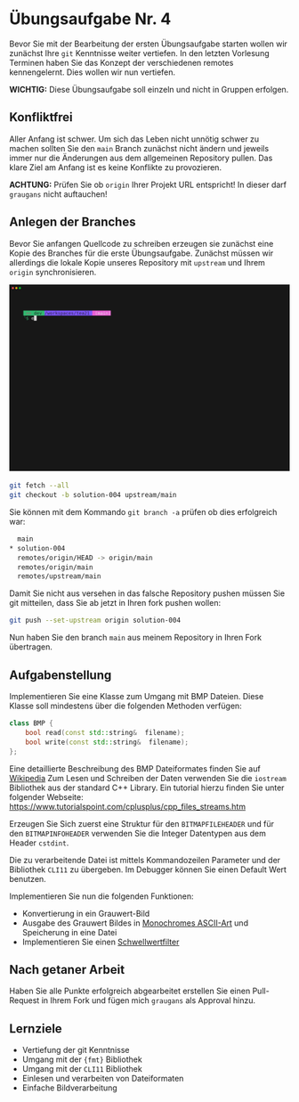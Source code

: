 # Übungsaufgabe Nr. 4

Bevor Sie mit der Bearbeitung der ersten Übungsaufgabe starten wollen wir zunächst Ihre ``git`` Kenntnisse weiter vertiefen. In den letzten Vorlesung Terminen haben Sie das Konzept der verschiedenen remotes kennengelernt. Dies wollen wir nun vertiefen.

**WICHTIG:** Diese Übungsaufgabe soll einzeln und nicht in Gruppen erfolgen.

## Konfliktfrei

Aller Anfang ist schwer. Um sich das Leben nicht unnötig schwer zu machen sollten Sie den `main` Branch zunächst nicht ändern und jeweils immer nur die Änderungen aus dem allgemeinen Repository pullen. Das klare Ziel am Anfang ist es keine Konflikte zu provozieren.

**ACHTUNG:** Prüfen Sie ob ``origin`` Ihrer Projekt URL entspricht! In dieser darf ``graugans`` nicht auftauchen!

## Anlegen der Branches

Bevor Sie anfangen Quellcode zu schreiben erzeugen sie zunächst eine Kopie des Branches für die erste Übungsaufgabe. Zunächst müssen wir allerdings die lokale Kopie unseres Repository mit `upstream` und Ihrem `origin` synchronisieren.

![image](/doc/exercise-004.gif)

```sh
git fetch --all
git checkout -b solution-004 upstream/main
```

Sie können mit dem Kommando ``git branch -a`` prüfen ob dies erfolgreich war:

```sh
  main
* solution-004
  remotes/origin/HEAD -> origin/main
  remotes/origin/main
  remotes/upstream/main
```

Damit Sie nicht aus versehen in das falsche Repository pushen müssen Sie git mitteilen, dass Sie ab jetzt in Ihren fork pushen wollen:

```sh
git push --set-upstream origin solution-004
```

Nun haben Sie den branch `main` aus meinem Repository in Ihren Fork übertragen.

## Aufgabenstellung

Implementieren Sie eine Klasse zum Umgang mit BMP Dateien. Diese Klasse soll mindestens über die folgenden Methoden verfügen:

```cpp
class BMP {
    bool read(const std::string&  filename);
    bool write(const std::string&  filename);
};
```

Eine detaillierte Beschreibung des BMP Dateiformates finden Sie auf [Wikipedia](https://de.wikipedia.org/wiki/Windows_Bitmap)
Zum Lesen und Schreiben der Daten verwenden Sie die `iostream` Bibliothek aus der standard C++ Library. Ein tutorial hierzu finden Sie unter folgender Webseite: https://www.tutorialspoint.com/cplusplus/cpp_files_streams.htm

Erzeugen Sie Sich zuerst eine Struktur für den `BITMAPFILEHEADER` und für den `BITMAPINFOHEADER` verwenden Sie die Integer Datentypen aus dem Header ``cstdint``.

Die zu verarbeitende Datei ist mittels Kommandozeilen Parameter und der Bibliothek ``CLI11`` zu übergeben. Im Debugger können Sie einen Default Wert benutzen.

Implementieren Sie nun die folgenden Funktionen:

- Konvertierung in ein Grauwert-Bild
- Ausgabe des Grauwert Bildes in [Monochromes ASCII-Art](https://de.wikipedia.org/wiki/ASCII-Art#Automatische_Erstellung) und Speicherung in eine Datei
- Implementieren Sie einen [Schwellwertfilter](https://de.wikipedia.org/wiki/Schwellenwertverfahren)


## Nach getaner Arbeit

Haben Sie alle Punkte erfolgreich abgearbeitet erstellen Sie einen Pull-Request in Ihrem Fork und fügen mich ``graugans`` als Approval hinzu.

## Lernziele

- Vertiefung der git Kenntnisse
- Umgang mit der ``{fmt}`` Bibliothek
- Umgang mit der `CLI11` Bibliothek
- Einlesen und verarbeiten von Dateiformaten
- Einfache Bildverarbeitung

